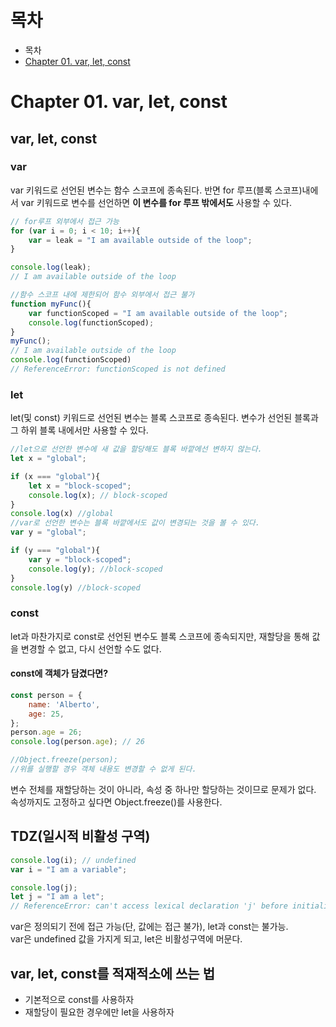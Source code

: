 # 목차
- 목차
- [Chapter 01. var, let, const](#chapter-01)

# Chapter 01. var, let, const <a id="chapter-01"></a>
## var, let, const
### var
var 키워드로 선언된 변수는 함수 스코프에 종속된다. 반면 for 루프(블록 스코프)내에서 var 키워드로 변수를 선언하면 **이 변수를 for 루프 밖에서도** 사용할 수 있다.
````javascript
// for루프 외부에서 접근 가능
for (var i = 0; i < 10; i++){
    var = leak = "I am available outside of the loop";
}

console.log(leak);
// I am available outside of the loop

//함수 스코프 내에 제한되어 함수 외부에서 접근 불가
function myFunc(){
    var functionScoped = "I am available outside of the loop";
    console.log(functionScoped);
}
myFunc();
// I am available outside of the loop
console.log(functionScoped)
// ReferenceError: functionScoped is not defined
````

### let
let(및 const) 키워드로 선언된 변수는 블록 스코프로 종속된다. 변수가 선언된 블록과 그 하위 블록 내에서만 사용할 수 있다. 
````javascript
//let으로 선언한 변수에 새 값을 할당해도 블록 바깥에선 변하지 않는다.
let x = "global";

if (x === "global"){
    let x = "block-scoped";
    console.log(x); // block-scoped
}
console.log(x) //global 
//var로 선언한 변수는 블록 바깥에서도 값이 변경되는 것을 볼 수 있다.
var y = "global";

if (y === "global"){
    var y = "block-scoped";
    console.log(y); //block-scoped
}
console.log(y) //block-scoped
````

### const
let과 마찬가지로 const로 선언된 변수도 블록 스코프에 종속되지만, 재할당을 통해 값을 변경할 수 없고, 다시 선언할 수도 없다.

#### const에 객체가 담겼다면?

````javascript
const person = {
    name: 'Alberto',
    age: 25,
};
person.age = 26;
console.log(person.age); // 26

//Object.freeze(person);
//위를 실행할 경우 객체 내용도 변경할 수 없게 된다.
````
변수 전체를 재할당하는 것이 아니라, 속성 중 하나만 할당하는 것이므로 문제가 없다. <br>
속성까지도 고정하고 싶다면 Object.freeze()를 사용한다.

## TDZ(일시적 비활성 구역)
````javascript
console.log(i); // undefined
var i = "I am a variable";

console.log(j);
let j = "I am a let";
// ReferenceError: can't access lexical declaration 'j' before initialization
````
var은 정의되기 전에 접근 가능(단, 값에는 접근 불가), let과 const는 불가능.<br>
var은 undefined 값을 가지게 되고, let은 비활성구역에 머문다.

## var, let, const를 적재적소에 쓰는 법
- 기본적으로 const를 사용하자
- 재할당이 필요한 경우에만 let을 사용하자
